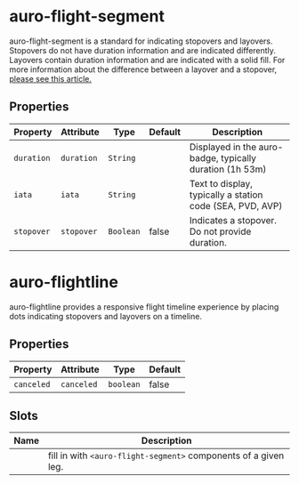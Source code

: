 # auro-flight-segment

auro-flight-segment is a standard for indicating stopovers and layovers.
Stopovers do not have duration information and are indicated differently.
Layovers contain duration information and are indicated with a solid fill.
For more information about the difference between a layover and a stopover,
[please see this article.](https://www.turkishairlines.com/en-int/any-questions/what-is-the-difference-between-a-layover-and-a-stopover/)

## Properties

| Property   | Attribute  | Type      | Default | Description                                      |
|------------|------------|-----------|---------|--------------------------------------------------|
| `duration` | `duration` | `String`  |         | Displayed in the auro-badge, typically duration (1h 53m) |
| `iata`     | `iata`     | `String`  |         | Text to display, typically a station code (SEA, PVD, AVP) |
| `stopover` | `stopover` | `Boolean` | false   | Indicates a stopover. Do not provide duration.   |


# auro-flightline

auro-flightline provides a responsive flight timeline experience by placing dots indicating stopovers and layovers on a timeline.

## Properties

| Property   | Attribute  | Type      | Default |
|------------|------------|-----------|---------|
| `canceled` | `canceled` | `boolean` | false   |

## Slots

| Name | Description                                      |
|------|--------------------------------------------------|
|      | fill in with `<auro-flight-segment>` components of a given leg. |
